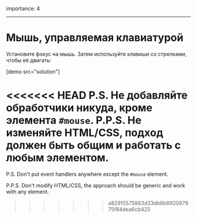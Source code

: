 importance: 4

---

# Мышь, управляемая клавиатурой

Установите фокус на мышь. Затем используйте клавиши со стрелками, чтобы её двигать:

[demo src="solution"]

<<<<<<< HEAD
P.S. Не добавляйте обработчики никуда, кроме элемента `#mouse`.
P.P.S. Не изменяйте HTML/CSS, подход должен быть общим и работать с любым элементом.
=======
P.S. Don't put event handlers anywhere except the `#mouse` element.

P.P.S. Don't modify HTML/CSS, the approach should be generic and work with any element.
>>>>>>> a82915575863d33db6b892087975f84dea6cb425
